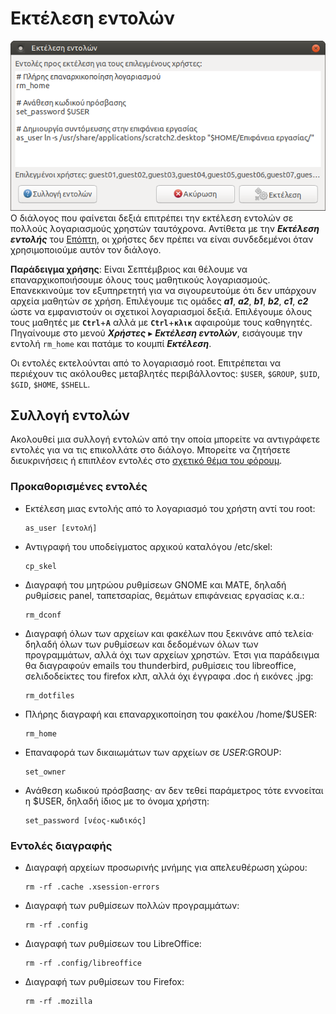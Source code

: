 # Εκτέλεση εντολών

[![](run-commands.png)](run-commands.png) Ο διάλογος  που φαίνεται δεξιά
επιτρέπει την εκτέλεση εντολών σε πολλούς λογαριασμούς χρηστών ταυτόχρονα.
Αντίθετα με την ***Εκτέλεση εντολής*** του [Επόπτη](../epoptes/index.md), οι
χρήστες δεν πρέπει να είναι συνδεδεμένοι όταν χρησιμοποιούμε αυτόν τον διάλογο.

**Παράδειγμα χρήσης**: Είναι Σεπτέμβριος και θέλουμε να επαναρχικοποιήσουμε
όλους τους μαθητικούς λογαριασμούς. Επανεκκινούμε τον εξυπηρετητή για να
σιγουρευτούμε ότι δεν υπάρχουν αρχεία μαθητών σε χρήση. Επιλέγουμε τις ομάδες
***a1***, ***a2***, ***b1***, ***b2***, ***c1***, ***c2*** ώστε να εμφανιστούν
οι σχετικοί λογαριασμοί δεξιά. Επιλέγουμε όλους τους μαθητές με
**`Ctrl`**+**`A`** αλλά με **`Ctrl`**+**`κλικ`** αφαιρούμε τους καθηγητές.
Πηγαίνουμε στο μενού ***Χρήστες*** ▸ ***Εκτέλεση εντολών***, εισάγουμε την
εντολή `rm_home` και πατάμε το κουμπί ***Εκτέλεση***.

Οι εντολές εκτελούνται από το λογαριασμό root. Επιτρέπεται να περιέχουν τις
ακόλουθες μεταβλητές περιβάλλοντος: `$USER`, `$GROUP`, `$UID`, `$GID`, `$HOME`,
`$SHELL`.

## Συλλογή εντολών

Ακολουθεί μια συλλογή εντολών από την οποία μπορείτε να αντιγράφετε
εντολές για να τις επικολλάτε στο διάλογο. Μπορείτε να ζητήσετε
διευκρινήσεις ή επιπλέον εντολές στο [σχετικό θέμα του
φόρουμ](https://alkisg.mysch.gr/steki/index.php?topic=8413.0).

### Προκαθορισμένες εντολές

  - Εκτέλεση μιας εντολής από το λογαριασμό του χρήστη αντί του root:

        as_user [εντολή]

  - Αντιγραφή του υποδείγματος αρχικού καταλόγου /etc/skel:

        cp_skel

  - Διαγραφή του μητρώου ρυθμίσεων GNOME και MATE, δηλαδή ρυθμίσεις panel,
    ταπετσαρίας, θεμάτων επιφάνειας εργασίας κ.α.:

        rm_dconf

  - Διαγραφή όλων των αρχείων και φακέλων που ξεκινάνε από τελεία· δηλαδή όλων
    των ρυθμίσεων και δεδομένων όλων των προγραμμάτων, αλλά όχι των αρχείων
    χρηστών. Έτσι για παράδειγμα θα διαγραφούν emails του thunderbird,
    ρυθμίσεις του libreoffice, σελιδοδείκτες του firefox κλπ, αλλά όχι έγγραφα
    .doc ή εικόνες .jpg:

        rm_dotfiles

  - Πλήρης διαγραφή και επαναρχικοποίηση του φακέλου /home/$USER:

        rm_home

  - Επαναφορά των δικαιωμάτων των αρχείων σε $USER:$GROUP:

        set_owner

  - Ανάθεση κωδικού πρόσβασης· αν δεν τεθεί παράμετρος τότε εννοείται η $USER,
    δηλαδή ίδιος με το όνομα χρήστη:

        set_password [νέος-κωδικός]

### Εντολές διαγραφής

  - Διαγραφή αρχείων προσωρινής μνήμης για απελευθέρωση χώρου:

        rm -rf .cache .xsession-errors

  - Διαγραφή των ρυθμίσεων πολλών προγραμμάτων:

        rm -rf .config

  - Διαγραφή των ρυθμίσεων του LibreOffice:

        rm -rf .config/libreoffice

  - Διαγραφή των ρυθμίσεων του Firefox:

        rm -rf .mozilla

